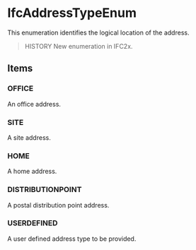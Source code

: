 # IfcAddressTypeEnum

This enumeration identifies the logical location of the address.
<!-- end of short definition -->


> HISTORY New enumeration in IFC2x.

## Items

### OFFICE
An office address.

### SITE
A site address.

### HOME
A home address.

### DISTRIBUTIONPOINT
A postal distribution point address.

### USERDEFINED
A user defined address type to be provided.
